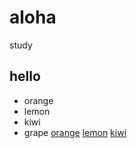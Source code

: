 # aloha
study
## hello
- orange
- lemon
- kiwi
- grape
[orange](https://orange.com)
[lemon](https://lemon.com)
[kiwi](https://kiwi.com)
